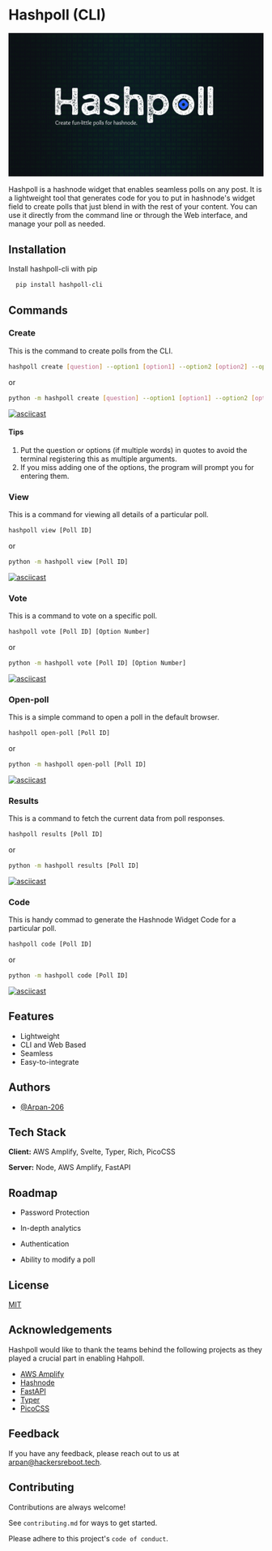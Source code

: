 # Hashpoll (CLI)

![Hashpoll Banner](assets/Hashpoll.png)

Hashpoll is a hashnode widget that enables seamless polls on any post. It is a lightweight tool that generates code for you to put in hashnode's widget field to create polls that just blend in with the rest of your content. You can use it directly from the command line or through the Web interface, and manage your poll as needed.


## Installation

Install hashpoll-cli with pip

```bash
  pip install hashpoll-cli
```
    
## Commands

### Create
This is the command to create polls from the CLI.  

```bash
hashpoll create [question] --option1 [option1] --option2 [option2] --option3 [option3] --option4 [option4]
```
or
```bash
python -m hashpoll create [question] --option1 [option1] --option2 [option2] --option3 [option3] --option4 [option4]
```

[![asciicast](https://asciinema.org/a/pZfU2ZIyot72RmtSD6yzfSioz.svg)](https://asciinema.org/a/pZfU2ZIyot72RmtSD6yzfSioz)

#### Tips
1. Put the question or options (if multiple words) in quotes to avoid the terminal registering this as multiple arguments.
2. If you miss adding one of the options, the program will prompt you for entering them.

### View
This is a command for viewing all details of a particular poll.

```bash
hashpoll view [Poll ID]
```

or 

```bash
python -m hashpoll view [Poll ID]
```

[![asciicast](https://asciinema.org/a/LHrMNStGjVkRMP4hbGu5otF0L.svg)](https://asciinema.org/a/LHrMNStGjVkRMP4hbGu5otF0L)

### Vote
This is a command to vote on a specific poll.

```bash
hashpoll vote [Poll ID] [Option Number]
```

or

```bash
python -m hashpoll vote [Poll ID] [Option Number]
```

[![asciicast](https://asciinema.org/a/1FDpi9gaVHZqeaLuxKAnjXecg.svg)](https://asciinema.org/a/1FDpi9gaVHZqeaLuxKAnjXecg)

### Open-poll
This is a simple command to open a poll in the default browser.

```bash
hashpoll open-poll [Poll ID]
```

or

```bash
python -m hashpoll open-poll [Poll ID]
```

[![asciicast](https://asciinema.org/a/wA9D9Smrwx3H1dVkiaXZ1FzWC.svg)](https://asciinema.org/a/wA9D9Smrwx3H1dVkiaXZ1FzWC)

### Results
This is a command to fetch the current data from poll responses.

```bash
hashpoll results [Poll ID]
```

or

```bash
python -m hashpoll results [Poll ID]
```

[![asciicast](https://asciinema.org/a/p455OvYTuy6e7Q9bECDWWDkbT.svg)](https://asciinema.org/a/p455OvYTuy6e7Q9bECDWWDkbT)

### Code
This is handy commad to generate the Hashnode Widget Code for a particular poll.

```bash
hashpoll code [Poll ID]
```

or 

```bash
python -m hashpoll code [Poll ID]
```

[![asciicast](https://asciinema.org/a/0R0xeOpRnSphSxKHOvVNcq2uR.svg)](https://asciinema.org/a/0R0xeOpRnSphSxKHOvVNcq2uR)
## Features

- Lightweight
- CLI and Web Based
- Seamless
- Easy-to-integrate


## Authors

- [@Arpan-206](https://github.com/Arpan-206)


## Tech Stack

**Client:** AWS Amplify, Svelte, Typer, Rich, PicoCSS

**Server:** Node, AWS Amplify, FastAPI

## Roadmap

- Password Protection

- In-depth analytics

- Authentication

- Ability to modify a poll


## License

[MIT](https://choosealicense.com/licenses/mit/)


## Acknowledgements

Hashpoll would like to thank the teams behind the following projects as they played a crucial part in enabling Hahpoll.

 - [AWS Amplify](https://aws.amazon.com/amplify/)
 - [Hashnode](https://hashnode.com/)
 - [FastAPI](https://fastapi.tiangolo.com/)
 - [Typer](https://typer.tiangolo.com/)
 - [PicoCSS](https://picocss.com/)


## Feedback

If you have any feedback, please reach out to us at [arpan@hackersreboot.tech](mailto:arpan@hackersreboot.tech).


## Contributing

Contributions are always welcome!

See `contributing.md` for ways to get started.

Please adhere to this project's `code of conduct`.